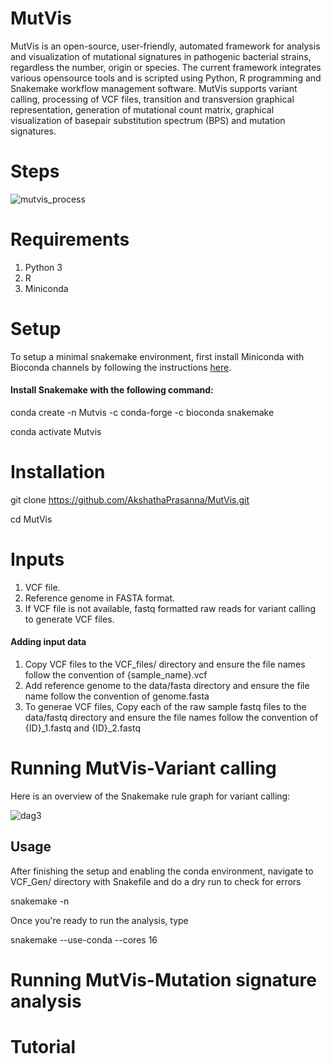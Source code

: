 # MutVis

MutVis is an open-source, user-friendly, automated framework for analysis and visualization of mutational signatures in pathogenic bacterial strains, regardless the number, origin or species. 
The current framework integrates various opensource tools and is scripted using Python, R programming and Snakemake workflow management software. 
MutVis supports variant calling, processing of VCF files, transition and transversion graphical representation, generation of mutational count matrix, graphical visualization of basepair substitution spectrum (BPS) and mutation signatures.





# Steps

![mutvis_process](https://user-images.githubusercontent.com/53608357/99533707-53260580-29cc-11eb-8296-ece9ace7e94e.png)









# Requirements

1. Python 3
2. R
3. Miniconda


# Setup

To setup a minimal snakemake environment, first install Miniconda with Bioconda channels by following the instructions [here](https://bioconda.github.io/user/install.html).

#### Install Snakemake with the following command: 

conda create -n Mutvis -c conda-forge -c bioconda snakemake

conda activate Mutvis


# Installation

git clone https://github.com/AkshathaPrasanna/MutVis.git

cd MutVis


# Inputs

1. VCF file.
2. Reference genome in FASTA format.
3. If VCF file is not available, fastq formatted raw reads for variant calling to generate VCF files.

#### Adding input data

1. Copy VCF files to the VCF_files/ directory and ensure the file names follow the convention of {sample_name}.vcf
2. Add reference genome to the data/fasta directory and ensure the file name follow the convention of genome.fasta
3. To generae VCF files, Copy each of the raw sample fastq files to the data/fastq directory and ensure the file names follow the convention of {ID}_1.fastq and {ID}_2.fastq





  
# Running MutVis-Variant calling

Here is an overview of the Snakemake rule graph for variant calling:

![dag3](https://user-images.githubusercontent.com/53608357/99771365-0a3a9200-2b2f-11eb-9192-a80931e85b8d.png)

  ## Usage
  
  After finishing the setup and enabling the conda environment, navigate to VCF_Gen/ directory with Snakefile and do a dry run to check for errors
  
  snakemake -n
  
  Once you're ready to run the analysis, type

  snakemake --use-conda --cores 16

# Running MutVis-Mutation signature analysis






# Tutorial















